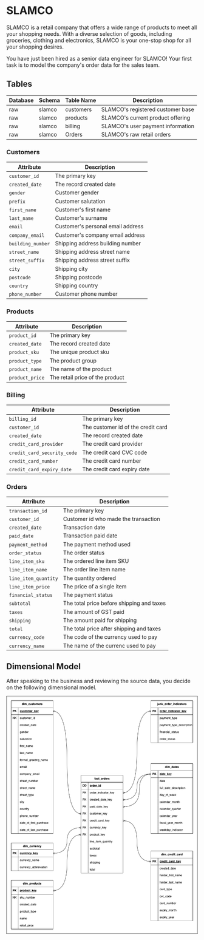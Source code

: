 # SLAMCO

SLAMCO is a retail company that offers a wide range of products to meet all your
shopping needs. With a diverse selection of goods, including groceries,
clothing and electronics, SLAMCO is your one-stop shop for all your shopping
desires.

You have just been hired as a senior data engineer for SLAMCO! Your first task
is to model the company's order data for the sales team.

## Tables

| Database | Schema | Table Name   | Description                       |
| -------- | ------ | ------------ | -----------                       |
| raw      | slamco | customers    | SLAMCO's registered customer base |
| raw      | slamco | products     | SLAMCO's current product offering |
| raw      | slamco | billing      | SLAMCO's user payment information |
| raw      | slamco | Orders       | SLAMCO's raw retail orders        |

### Customers

| Attribute         | Description                       |
| ----------------- | --------------------------------- |
| `customer_id`     | The primary key                   |
| `created_date`    | The record created date           |
| `gender`          | Customer gender                   |
| `prefix`          | Customer salutation               |
| `first_name`      | Customer's first name             |
| `last_name`       | Customer's surname                |
| `email`           | Customer's personal email address |
| `company_email`   | Customer's company email address  |
| `building_number` | Shipping address building number  |
| `street_name`     | Shipping address street name      |
| `street_suffix`   | Shipping address street suffix    |
| `city`            | Shipping city                     |
| `postcode`        | Shipping postcode                 |
| `country`         | Shipping country                  |
| `phone_number`    | Customer phone number             |

### Products

| Attribute       | Description                     |
| --------------- | ------------------------------- |
| `product_id`    | The primary key                 |
| `created_date`  | The record created date         |
| `product_sku`   | The unique product sku          |
| `product_type`  | The product group               |
| `product_name`  | The name of the product         |
| `product_price` | The retail price of the product |

### Billing

| Attribute                   | Description                        |
| --------------------------- | ---------------------------------- |
| `billing_id`                | The primary key                    |
| `customer_id`               | The customer id of the credit card |
| `created_date`              | The record created date            |
| `credit_card_provider`      | The credit card provider           |
| `credit_card_security_code` | The credit card CVC code           |
| `credit_card_number`        | The credit card number             |
| `credit_card_expiry_date`   | The credit card expiry date        |

### Orders

| Attribute            | Description                               |
| -------------------- | ----------------------------------------- |
| `transaction_id`     | The primary key                           |
| `customer_id`        | Customer id who made the transaction      |
| `created_date`       | Transaction date                          |
| `paid_date`          | Transaction paid date                     |
| `payment_method`     | The payment method used                   |
| `order_status`       | The order status                          |
| `line_item_sku`      | The ordered line item SKU                 |
| `line_item_name`     | The order line item name                  |
| `line_item_quantity` | The quantity ordered                      |
| `line_item_price`    | The price of a single item                |
| `financial_status`   | The payment status                        |
| `subtotal`           | The total price before shipping and taxes |
| `taxes`              | The amount of GST paid                    |
| `shipping`           | The amount paid for shipping              |
| `total`              | The total price after shipping and taxes  |
| `currency_code`      | The code of the currency used to pay      |
| `currency_name`      | The name of the currenc used to pay       |

## Dimensional Model

After speaking to the business and reviewing the source data, you decide on the
following dimensional model.

<p align="center">
  <img width="700" src="./assets/readme_sales_model.drawio.png"/>
</p>

